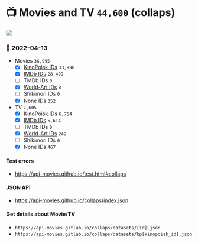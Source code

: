 # :tv: Movies and TV `44,600` (collaps)

<a href="https://API-Movies.github.io"><img src="https://API-Movies.github.io/banner.png?cache"></a>

### :date: 2022-04-13
- Movies `36,995`
  - [x] <a href="https://API-Movies.github.io/collaps/movie_kinopoisk_ids.json">KinoPoisk IDs</a> `33,998`
  - [x] <a href="https://API-Movies.github.io/collaps/movie_imdb_ids.json">IMDb IDs</a> `28,499`
  - [ ] TMDb IDs `0`
  - [x] <a href="https://API-Movies.github.io/collaps/movie_world_art_ids.json">World-Art IDs</a> `8`
  - [ ] Shikimori IDs `0`
  - [x] None IDs `352`
- TV `7,605`
  - [x] <a href="https://API-Movies.github.io/collaps/tv_kinopoisk_ids.json">KinoPoisk IDs</a> `6,754`
  - [x] <a href="https://API-Movies.github.io/collaps/tv_imdb_ids.json">IMDb IDs</a> `5,614`
  - [ ] TMDb IDs `0`
  - [x] <a href="https://API-Movies.github.io/collaps/tv_world_art_ids.json">World-Art IDs</a> `242`
  - [ ] Shikimori IDs `0`
  - [x] None IDs `467`
#### Test errors
- <a href='https://api-movies.github.io/test.html#collaps'>https://api-movies.github.io/test.html#collaps</a>
#### JSON API
- <a href='https://api-movies.github.io/collaps/index.json'>https://api-movies.github.io/collaps/index.json</a>
#### Get details about Movie/TV
- `https://api-movies.gitlab.io/collaps/datasets/[id].json`
- `https://api-movies.gitlab.io/collaps/datasets/kp[kinopoisk_id].json`
